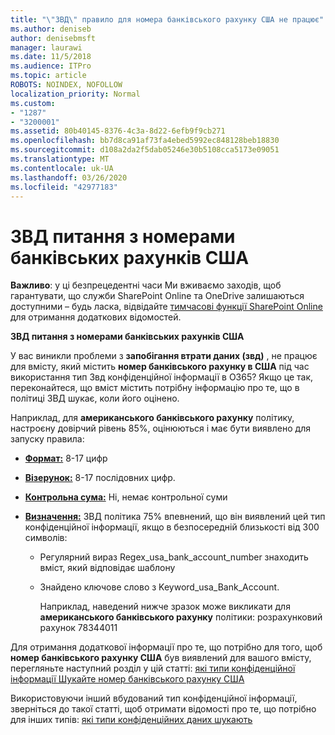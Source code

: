 ```yaml
---
title: "\"ЗВД\" правило для номера банківського рахунку США не працює"
ms.author: deniseb
author: denisebmsft
manager: laurawi
ms.date: 11/5/2018
ms.audience: ITPro
ms.topic: article
ROBOTS: NOINDEX, NOFOLLOW
localization_priority: Normal
ms.custom:
- "1287"
- "3200001"
ms.assetid: 80b40145-8376-4c3a-8d22-6efb9f9cb271
ms.openlocfilehash: bb7d8ca91af73fa4ebed5992ec848128beb18830
ms.sourcegitcommit: d108a2da2f5dab05246e30b5108cca5173e09051
ms.translationtype: MT
ms.contentlocale: uk-UA
ms.lasthandoff: 03/26/2020
ms.locfileid: "42977183"
---
```

# <a name="dlp-issues-with-us-bank-account-numbers"></a>ЗВД питання з номерами банківських рахунків США

**Важливо**: у ці безпрецедентні часи Ми вживаємо заходів, щоб гарантувати, що служби SharePoint Online та OneDrive залишаються доступними – будь ласка, відвідайте [тимчасові функції SharePoint Online](https://aka.ms/ODSPAdjustments) для отримання додаткових відомостей.

**ЗВД питання з номерами банківських рахунків США**

У вас виникли проблеми з **запобігання втрати даних (звд)** , не працює для вмісту, який містить **номер банківського рахунку в США** під час використання тип Звд конфіденційної інформації в O365? Якщо це так, переконайтеся, що вміст містить потрібну інформацію про те, що в політиці ЗВД шукає, коли його оцінено.
  
Наприклад, для **американського банківського рахунку** політику, настроєну довірчий рівень 85%, оцінюються і має бути виявлено для запуску правила:
  
- **[Формат:](https://docs.microsoft.com/office365/securitycompliance/what-the-sensitive-information-types-look-for#format-77)** 8-17 цифр

- **[Візерунок:](https://docs.microsoft.com/office365/securitycompliance/what-the-sensitive-information-types-look-for#pattern-77)** 8-17 послідовних цифр.

- **[Контрольна сума:](https://docs.microsoft.com/office365/securitycompliance/what-the-sensitive-information-types-look-for#checksum-76)** Ні, немає контрольної суми

- **[Визначення:](https://docs.microsoft.com/office365/securitycompliance/what-the-sensitive-information-types-look-for)** ЗВД політика 75% впевнений, що він виявлений цей тип конфіденційної інформації, якщо в безпосередній близькості від 300 символів:

  - Регулярний вираз Regex_usa_bank_account_number знаходить вміст, який відповідає шаблону

  - Знайдено ключове слово з Keyword_usa_Bank_Account.

    Наприклад, наведений нижче зразок може викликати для **американського банківського рахунку** політики: розрахунковий рахунок 78344011

Для отримання додаткової інформації про те, що потрібно для того, щоб **номер банківського рахунку США** був виявлений для вашого вмісту, перегляньте наступний розділ у цій статті: [які типи конфіденційної інформації Шукайте номер банківського рахунку США](https://docs.microsoft.com/office365/securitycompliance/what-the-sensitive-information-types-look-for#us-bank-account-number)
  
Використовуючи інший вбудований тип конфіденційної інформації, зверніться до такої статті, щоб отримати відомості про те, що потрібно для інших типів: [які типи конфіденційних даних шукають](https://docs.microsoft.com/office365/securitycompliance/what-the-sensitive-information-types-look-for)
  